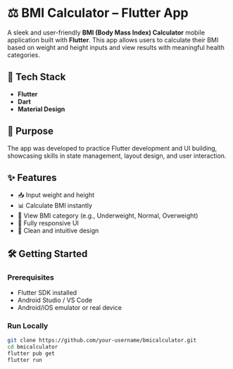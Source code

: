 # ⚖️ BMI Calculator – Flutter App

A sleek and user-friendly **BMI (Body Mass Index) Calculator** mobile application built with **Flutter**. This app allows users to calculate their BMI based on weight and height inputs and view results with meaningful health categories.

## 🧰 Tech Stack

- **Flutter**  
- **Dart**  
- **Material Design**

## 🎯 Purpose

The app was developed to practice Flutter development and UI building, showcasing skills in state management, layout design, and user interaction.

## ✨ Features

- 📥 Input weight and height  
- 📊 Calculate BMI instantly  
- 🎯 View BMI category (e.g., Underweight, Normal, Overweight)  
- 📱 Fully responsive UI  
- 🎨 Clean and intuitive design

## 🛠️ Getting Started

### Prerequisites

- Flutter SDK installed  
- Android Studio / VS Code  
- Android/iOS emulator or real device

### Run Locally

```bash
git clone https://github.com/your-username/bmicalculator.git
cd bmicalculator
flutter pub get
flutter run
